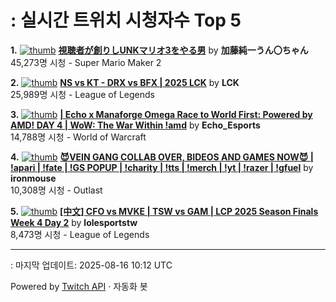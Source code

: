 # : 실시간 트위치 시청자수 Top 5

**1.** [![thumb](https://static-cdn.jtvnw.net/previews-ttv/live_user_kato_junichi0817-320x180.jpg)](https://twitch.tv/加藤純一うん〇ちゃん)
**[視聴者が創りしUNKマリオ3をやる男](https://twitch.tv/加藤純一うん〇ちゃん)** by **加藤純一うん〇ちゃん**<br>45,273명 시청  - Super Mario Maker 2

**2.** [![thumb](https://static-cdn.jtvnw.net/previews-ttv/live_user_lck-320x180.jpg)](https://twitch.tv/LCK)
**[NS vs KT - DRX vs BFX | 2025 LCK](https://twitch.tv/LCK)** by **LCK**<br>25,989명 시청  - League of Legends

**3.** [![thumb](https://static-cdn.jtvnw.net/previews-ttv/live_user_echo_esports-320x180.jpg)](https://twitch.tv/Echo_Esports)
**[| Echo x Manaforge Omega Race to World First: Powered by AMD!  DAY 4 | WoW: The War Within !amd](https://twitch.tv/Echo_Esports)** by **Echo_Esports**<br>14,788명 시청  - World of Warcraft

**4.** [![thumb](https://static-cdn.jtvnw.net/previews-ttv/live_user_ironmouse-320x180.jpg)](https://twitch.tv/ironmouse)
**[😈VEIN GANG COLLAB OVER, BIDEOS AND GAMES NOW😈 | !apari | !fate | !GS POPUP | !charity | !tts | !merch | !yt | !razer | !gfuel](https://twitch.tv/ironmouse)** by **ironmouse**<br>10,308명 시청  - Outlast

**5.** [![thumb](https://static-cdn.jtvnw.net/previews-ttv/live_user_lolesportstw-320x180.jpg)](https://twitch.tv/lolesportstw)
**[[中文] CFO vs MVKE | TSW vs GAM | LCP 2025 Season Finals Week 4 Day 2](https://twitch.tv/lolesportstw)** by **lolesportstw**<br>8,473명 시청  - League of Legends


---
: 마지막 업데이트: 2025-08-16 10:12 UTC

Powered by [Twitch API](https://dev.twitch.tv/docs/api/reference) · 자동화 봇